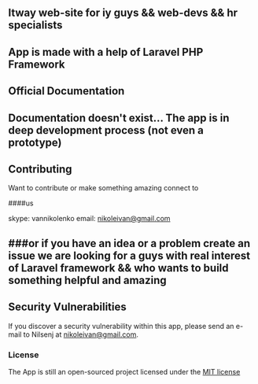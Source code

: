 ## Itway web-site for iy guys && web-devs && hr specialists

App is made with a help of Laravel PHP Framework
---
## Official Documentation

Documentation doesn't exist... The app is in deep development process (not even a prototype)
---
## Contributing

Want to contribute or make something amazing connect to

####us

 skype: vannikolenko
 email: [nikoleivan@gmail.com](nikoleivan@gmail.com)

  ###or
if you have an idea or a problem create an issue
we are looking for a guys with real interest of Laravel framework
&& who wants to build something helpful and amazing
---
## Security Vulnerabilities

If you discover a security vulnerability within this app, please send an e-mail to Nilsenj at nikoleivan@gmail.com.

### License

The App is still an open-sourced project licensed under the [MIT license](http://opensource.org/licenses/MIT)
